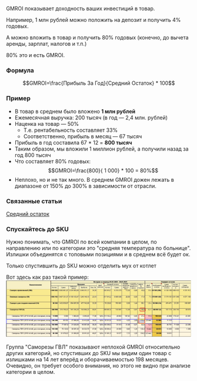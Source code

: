 GMROI показывает доходность ваших инвестиций в товар.

Например,  1 млн рублей можно положить на депозит и получить 4% годовых.

А можно вложить в товар и получить 80% годовых (конечно, до вычета аренды, зарплат, налогов и т.п.)

80% это и есть GMROI.

### Формула

$$GMROI=\frac{Прибыль За Год}{Средний Остаток} * 100$$

### Пример
- В товар в среднем было вложено **1 млн рублей**
- Ежемесячная выручка: 200 тысяч (в год — 2,4 млн. рублей)
- Наценка на товар — 50%
	- Т.е. рентабельность составляет 33%
	- Соответственно, прибыль в месяц — 67 тысяч
- Прибыль в год составила 67 * 12 = **800 тысяч**
- Таким образом, мы вложили 1 миллион рублей, а получили назад за год 800 тысяч
- Что составляет 80% годовых: $$GMROI=\frac{800}{ 1 000} * 100 = 80%$$ 
- Неплохо, но и не так много. В среднем GMROI дожен лежать в диапазоне от 150% до 300% в зависимости от отрасли.

### Связанные статьи
[Средний остаток](Средний%20остаток.md)

### Спускайтесь до SKU
Нужно понимать, что GMROI по всей компании в целом, по направлению или по категории это "средняя температура по больнице". Излишки объединятся с топовыми позициями и в среднем всё будет ок.

Только спустившить до SKU можно отделить мух от котлет

Вот здесь как раз такой пример:
![](_attachments/GMROI%2020210728120945.png)

Группа "Саморезы ГВЛ" показывают неплохой GMROI относительно других категорий, но спустивших до SKU мы видим один товар с излишками на 14 лет вперёд и оборачиваемостью 198 месяцев. 
Очевидно, он требует особого внимания, но этого не видно при анализе категории в целом.
